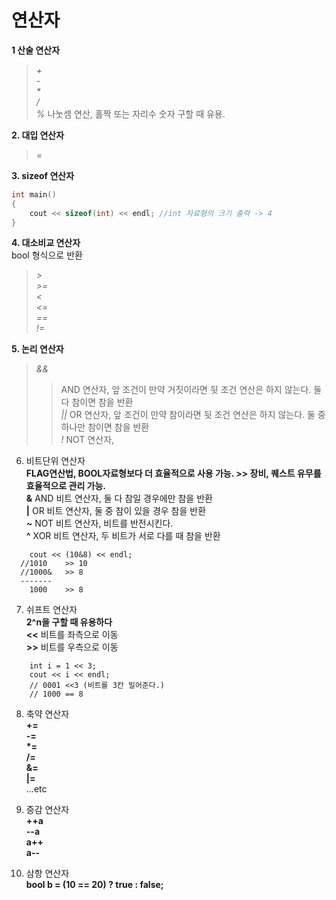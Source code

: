 # 연산자
__1 산술 연산자__   
> _+_   
> _-_   
> _*_   
> _/_   
> _%_ 나눗셈 연산, 홀짝 또는 자리수 숫자 구할 때 유용.   
   
__2. 대입 연산자__   
> _=_   
   
__3. sizeof 연산자__   
```c++
int main()
{
	cout << sizeof(int) << endl; //int 자료형의 크기 출력 -> 4
}
```
   
__4. 대소비교 연산자__   
bool 형식으로 반환   
> _>_   
> _>=_   
> _<_   
> _<=_   
> _==_   
> _!=_   
   
__5. 논리 연산자__   
> _&&_
> >AND 연산자, 앞 조건이 만약 거짓이라면 뒷 조건 연산은 하지 않는다. 둘 다 참이면 참을 반환   
> _||_ OR 연산자, 앞 조건이 만약 참이라면 뒷 조건 연산은 하지 않는다. 둘 중 하나만 참이면 참을 반환   
> _!_ NOT 연산자,  
   
6. 비트단위 연산자   
__FLAG연산법, BOOL자료형보다 더 효율적으로 사용 가능. >> 장비, 퀘스트 유무를 효율적으로 관리 가능.__   
__&__ AND 비트 연산자, 둘 다 참일 경우에만 참을 반환   
__|__ OR 비트 연산자, 둘 중 참이 있을 경우 참을 반환   
__~__ NOT 비트 연산자, 비트를 반전시킨다.   
__^__ XOR 비트 연산자, 두 비트가 서로 다를 때 참을 반환   
```
	cout << (10&8) << endl;
  //1010    >> 10
  //1000&   >> 8
  -------
    1000    >> 8
```
   
7. 쉬프트 연산자   
__2^n을 구할 때 유용하다__   
__<<__ 비트를 좌측으로 이동   
__>>__ 비트를 우측으로 이동   
```
	int i = 1 << 3;
	cout << i << endl;
	// 0001 <<3 (비트를 3칸 밀어준다.)
	// 1000 == 8
```
   
8. 축약 연산자   
__+=__   
__-=__   
__*=__   
__/=__   
__&=__   
__|=__   
...etc   
   
10. 증감 연산자   
__++a__   
__--a__   
__a++__   
__a--__   

12. 삼항 연산자   
__bool b = (10 == 20) ? true : false;__
